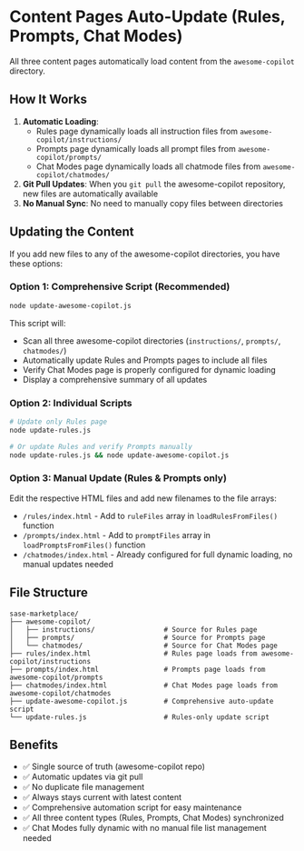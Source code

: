 # Content Pages Auto-Update (Rules, Prompts, Chat Modes)

All three content pages automatically load content from the `awesome-copilot` directory.

## How It Works

1. **Automatic Loading**: 
   - Rules page dynamically loads all instruction files from `awesome-copilot/instructions/`
   - Prompts page dynamically loads all prompt files from `awesome-copilot/prompts/`
   - Chat Modes page dynamically loads all chatmode files from `awesome-copilot/chatmodes/`
2. **Git Pull Updates**: When you `git pull` the awesome-copilot repository, new files are automatically available
3. **No Manual Sync**: No need to manually copy files between directories

## Updating the Content

If you add new files to any of the awesome-copilot directories, you have these options:

### Option 1: Comprehensive Script (Recommended)
```bash
node update-awesome-copilot.js
```

This script will:
- Scan all three awesome-copilot directories (`instructions/`, `prompts/`, `chatmodes/`)
- Automatically update Rules and Prompts pages to include all files
- Verify Chat Modes page is properly configured for dynamic loading
- Display a comprehensive summary of all updates

### Option 2: Individual Scripts
```bash
# Update only Rules page
node update-rules.js

# Or update Rules and verify Prompts manually
node update-rules.js && node update-awesome-copilot.js
```

### Option 3: Manual Update (Rules & Prompts only)
Edit the respective HTML files and add new filenames to the file arrays:
- `/rules/index.html` - Add to `ruleFiles` array in `loadRulesFromFiles()` function
- `/prompts/index.html` - Add to `promptFiles` array in `loadPromptsFromFiles()` function
- `/chatmodes/index.html` - Already configured for full dynamic loading, no manual updates needed

## File Structure
```
sase-marketplace/
├── awesome-copilot/
│   ├── instructions/                 # Source for Rules page
│   ├── prompts/                      # Source for Prompts page
│   └── chatmodes/                    # Source for Chat Modes page
├── rules/index.html                  # Rules page loads from awesome-copilot/instructions
├── prompts/index.html                # Prompts page loads from awesome-copilot/prompts
├── chatmodes/index.html              # Chat Modes page loads from awesome-copilot/chatmodes
├── update-awesome-copilot.js         # Comprehensive auto-update script
└── update-rules.js                   # Rules-only update script
```

## Benefits
- ✅ Single source of truth (awesome-copilot repo)
- ✅ Automatic updates via git pull
- ✅ No duplicate file management
- ✅ Always stays current with latest content
- ✅ Comprehensive automation script for easy maintenance
- ✅ All three content types (Rules, Prompts, Chat Modes) synchronized
- ✅ Chat Modes fully dynamic with no manual file list management needed
